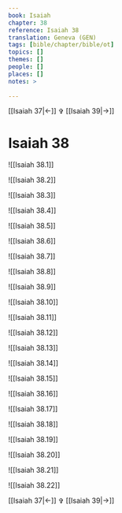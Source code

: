 ```yaml
---
book: Isaiah
chapter: 38
reference: Isaiah 38
translation: Geneva (GEN)
tags: [bible/chapter/bible/ot]
topics: []
themes: []
people: []
places: []
notes: >
  
---
```


[[Isaiah 37|<-]] ✞ [[Isaiah 39|->]]

# Isaiah 38

![[Isaiah 38.1]]

![[Isaiah 38.2]]

![[Isaiah 38.3]]

![[Isaiah 38.4]]

![[Isaiah 38.5]]

![[Isaiah 38.6]]

![[Isaiah 38.7]]

![[Isaiah 38.8]]

![[Isaiah 38.9]]

![[Isaiah 38.10]]

![[Isaiah 38.11]]

![[Isaiah 38.12]]

![[Isaiah 38.13]]

![[Isaiah 38.14]]

![[Isaiah 38.15]]

![[Isaiah 38.16]]

![[Isaiah 38.17]]

![[Isaiah 38.18]]

![[Isaiah 38.19]]

![[Isaiah 38.20]]

![[Isaiah 38.21]]

![[Isaiah 38.22]]

[[Isaiah 37|<-]] ✞ [[Isaiah 39|->]]
